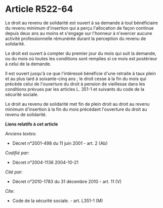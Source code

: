 # Article R522-64

Le droit au revenu de solidarité est ouvert à sa demande à tout bénéficiaire du revenu minimum d'insertion qui a perçu
l'allocation de façon continue depuis deux ans au moins et s'engage sur l'honneur à n'exercer aucune activité professionnelle
rémunérée durant la perception du revenu de solidarité.

Le droit est ouvert à compter du premier jour du mois qui suit la demande, ou du mois où toutes les conditions sont remplies
si ce mois est postérieur à celui de la demande.

Il est ouvert jusqu'à ce que l'intéressé bénéficie d'une retraite à taux plein et au plus tard à soixante-cinq ans ; le droit
cesse à la fin du mois qui précède celui de l'ouverture du droit à pension de vieillesse dans les conditions prévues par les
articles L. 351-1 et suivants du code de la sécurité sociale.

Le droit au revenu de solidarité met fin de plein droit au droit au revenu minimum d'insertion à la fin du mois précédant
l'ouverture du droit au revenu de solidarité.

**Liens relatifs à cet article**

_Anciens textes_:

  - Décret n°2001-498 du 11 juin 2001 - art. 2 (Ab)

_Codifié par_:

  - Décret n°2004-1136 2004-10-21

_Cité par_:

  - Décret n°2010-1783 du 31 décembre 2010 - art. 11 (V)

_Cite_:

  - Code de la sécurité sociale. - art. L351-1 (M)
